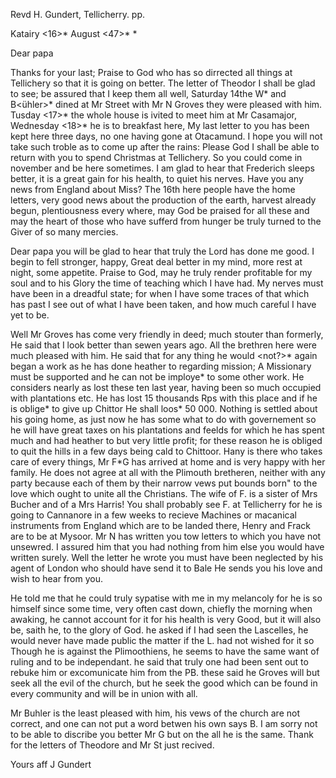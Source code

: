 Revd H. Gundert, Tellicherry. pp.

 Katairy <16>* August <47>*
 <Monday>*

Dear papa

Thanks for your last; Praise to God who has so dirrected all things at Tellichery so that it is going on better. The letter of Theodor I shall be glad to see; be assured that I keep them all well, Saturday 14the W<eigle>* and B<ühler>* dined at Mr Street with Mr N Groves they were pleased with him. Tusday <17>* the whole house is ivited to meet him at Mr Casamajor, Wednesday <18>* he is to breakfast here, My last letter to you has been kept here three days, no one having gone at Otacamund. I hope you will not take such troble as to come up after the rains: Please God I shall be able to return with you to spend Christmas at Tellichery. So you could come in november and be here sometimes. I am glad to hear that Frederich sleeps better, it is a great gain for his health, to quiet his nerves. 
Have you any news from England about Miss? The 16th here people have the home letters, very good news about the production of the earth, harvest already begun, plentiousness every where, may God be praised for all these and may the heart of those who have sufferd from hunger be truly turned to the Giver of so many mercies.

Dear papa you will be glad to hear that truly the Lord has done me good. I begin to fell stronger, happy, Great deal better in my mind, more rest at night, some appetite. Praise to God, may he truly render profitable for my soul and to his Glory the time of teaching which I have had. My nerves must have been in a dreadful state; for when I have some traces of that which has past I see out of what I have been taken, and how much careful I have yet to be.

Well Mr Groves has come very friendly in deed; much stouter than formerly, He said that I look better than sewen years ago. All the brethren here were much pleased with him. He said that for any thing he would <not?>* again began a work as he has done heather to regarding mission; A Missionary must be supported and he can not be imploye<d>* to some other work. He considers nearly as lost these ten last year, having been so much occupied with plantations etc. He has lost 15 thousands Rps with this place and if he is oblige<d>* to give up Chittor He shall loos<e>* 50 000. Nothing is settled about his going home, as just now he has some what to do with governement so he will have great taxes on his plantations and feelds for which he has spent much and had heather to but very little profit; for these reason he is obliged to quit the hills in a few days being cald to Chittoor. Hany is there who takes care of every things, Mr F*G has arrived at home and is very happy with her family. He does not agree at all with the Plimouth bretheren, neither with any party because each of them by their narrow vews put bounds born" to the love which ought to unite all the Christians. The wife of F. is a sister of Mrs Bucher and of a Mrs Harris! You shall probably see F. at Tellicherry for he is going to Cannanore in a few weeks to recieve Machines or macanical instruments from England which are to be landed there, Henry and Frack are to be at Mysoor. Mr N has written you tow letters to which you have not unsewred. I assured him that you had nothing from him else you would have written surely. Well the letter he wrote you must have been neglected by his agent of London who should have send it to Bale He sends you his love and wish to hear from you.

He told me that he could truly sypatise with me in my melancoly for he is so himself since some time, very often cast down, chiefly the morning when awaking, he cannot account for it for his health is very Good, but it will also be, saith he, to the glory of God. he asked if I had seen the Lascelles, he would never have made public the matter if the L. had not wished for it so Though he is against the Plimoothiens, he seems to have the same want of ruling and to be independant. he said that truly one had been sent out to rebuke him or excomunicate him from the PB. these said he Groves will but seek all the evil of the church, but he seek the good which can be found in every community and will be in union with all.

Mr Buhler is the least pleased with him, his vews of the church are not correct, and one can not put a word betwen his own says B. I am sorry not to be able to discribe you better Mr G but on the all he is the same. Thank for the letters of Theodore and Mr St just recived.

 Yours aff
 J Gundert

